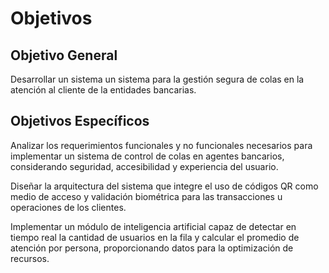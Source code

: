 # Objetivos

## Objetivo General
Desarrollar un sistema un sistema para la gestión segura de colas en la atención al cliente de la entidades bancarias.

## Objetivos Específicos
Analizar los requerimientos funcionales y no funcionales necesarios para implementar un sistema de control de colas en agentes bancarios, considerando seguridad, accesibilidad y experiencia del usuario.

Diseñar la arquitectura del sistema que integre el uso de códigos QR como medio de acceso y validación biométrica para las transacciones u operaciones de los clientes.

Implementar un módulo de inteligencia artificial capaz de detectar en tiempo real la cantidad de usuarios en la fila y calcular el promedio de atención por persona, proporcionando datos para la optimización de recursos.